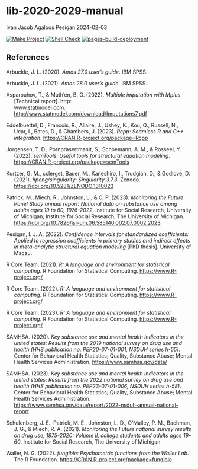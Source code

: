 lib-2020-2029-manual
================
Ivan Jacob Agaloos Pesigan
2024-02-03

<!-- README.md is generated from .setup/readme/README.Rmd. Please edit that file -->
<!-- badges: start -->

[![Make
Project](https://github.com/ijapesigan/lib-2020-2029-manual/actions/workflows/make.yml/badge.svg)](https://github.com/ijapesigan/lib-2020-2029-manual/actions/workflows/make.yml)
[![Shell
Check](https://github.com/ijapesigan/lib-2020-2029-manual/actions/workflows/shellcheck.yml/badge.svg)](https://github.com/ijapesigan/lib-2020-2029-manual/actions/workflows/shellcheck.yml)
[![pages-build-deployment](https://github.com/ijapesigan/lib-2020-2029-manual/actions/workflows/pages/pages-build-deployment/badge.svg)](https://github.com/ijapesigan/lib-2020-2029-manual/actions/workflows/pages/pages-build-deployment)
<!-- badges: end -->

## References

<div id="refs" class="references csl-bib-body hanging-indent"
line-spacing="2">

<div id="ref-Arbuckle-2020" class="csl-entry">

Arbuckle, J. L. (2020). *Amos 27.0 user’s guide*. IBM SPSS.

</div>

<div id="ref-Arbuckle-2021" class="csl-entry">

Arbuckle, J. L. (2021). *Amos 28.0 user’s guide*. IBM SPSS.

</div>

<div id="ref-Asparouhov-Muthen-2022" class="csl-entry">

Asparouhov, T., & Muth’en, B. O. (2022). *Multiple imputation with
Mplus* \[Technical report\]. http:  
www.statmodel.com. <http://www.statmodel.com/download/Imputations7.pdf>

</div>

<div id="ref-Eddelbuettel-Francois-Allaire-etal-2023" class="csl-entry">

Eddelbuettel, D., Francois, R., Allaire, J., Ushey, K., Kou, Q.,
Russell, N., Ucar, I., Bates, D., & Chambers, J. (2023). *Rcpp: Seamless
R and C++ integration*. <https://CRAN.R-project.org/package=Rcpp>

</div>

<div id="ref-Jorgensen-Pornprasertmanit-Schoemann-etal-2022"
class="csl-entry">

Jorgensen, T. D., Pornprasertmanit, S., Schoemann, A. M., & Rosseel, Y.
(2022). *<span class="nocase">semTools</span>: Useful tools for
structural equation modeling*.
<https://CRAN.R-project.org/package=semTools>

</div>

<div id="ref-Kurtzer-cclerget-Bauer-etal-2021" class="csl-entry">

Kurtzer, G. M., cclerget, Bauer, M., Kaneshiro, I., Trudgian, D., &
Godlove, D. (2021). *<span class="nocase">hpcng/singularity: Singularity
3.7.3</span>*. Zenodo. <https://doi.org/10.5281/ZENODO.1310023>

</div>

<div id="ref-Patrick-Miech-Johnston-etal-2023" class="csl-entry">

Patrick, M., Miech, R., Johnston, L., & O, P. (2023).
*<span class="nocase">Monitoring the Future Panel Study</span> annual
report: National data on substance use among adults ages 19 to 60,
1976-2022*. Institute for Social Research, University of Michigan;
Institute for Social Research, The University of Michigan.
<https://doi.org/10.7826/isr-um.06.585140.002.07.0002.2023>

</div>

<div id="ref-Pesigan-2022" class="csl-entry">

Pesigan, I. J. A. (2022). *Confidence intervals for standardized
coefficients: Applied to regression coefficients in primary studies and
indirect effects in meta-analytic structural equation modeling* \[PhD
thesis\]. University of Macau.

</div>

<div id="ref-RCoreTeam-2021" class="csl-entry">

R Core Team. (2021). *R: A language and environment for statistical
computing*. R Foundation for Statistical Computing.
<https://www.R-project.org/>

</div>

<div id="ref-RCoreTeam-2022" class="csl-entry">

R Core Team. (2022). *R: A language and environment for statistical
computing*. R Foundation for Statistical Computing.
<https://www.R-project.org/>

</div>

<div id="ref-RCoreTeam-2023" class="csl-entry">

R Core Team. (2023). *R: A language and environment for statistical
computing*. R Foundation for Statistical Computing.
<https://www.R-project.org/>

</div>

<div id="ref-SAMHSA-2020" class="csl-entry">

SAMHSA. (2020). *Key substance use and mental health indicators in the
united states: Results from the 2019 national survey on drug use and
health (HHS publication no. PEP20-07-01-001, NSDUH series h-55)*. Center
for Behavioral Health Statistics; Quality, Substance Abuse; Mental
Health Services Administration. <https://www.samhsa.gov/data/>

</div>

<div id="ref-SAMHSA-2023" class="csl-entry">

SAMHSA. (2023). *Key substance use and mental health indicators in the
united states: Results from the 2022 national survey on drug use and
health (HHS publication no. PEP23-07-01-006, NSDUH series h-58)*. Center
for Behavioral Health Statistics; Quality, Substance Abuse; Mental
Health Services Administration.
<https://www.samhsa.gov/data/report/2022-nsduh-annual-national-report>

</div>

<div id="ref-Schulenberg-Patrick-Johnston-etal-2021" class="csl-entry">

Schulenberg, J. E., Patrick, M. E., Johnston, L. D., O’Malley, P. M.,
Bachman, J. G., & Miech, R. A. (2021). *<span class="nocase">Monitoring
the Future</span> national survey results on drug use, 1975-2020: Volume
II, college students and adults ages 19–60*. Institute for Social
Research, The University of Michigan.

</div>

<div id="ref-Waller-2022" class="csl-entry">

Waller, N. G. (2022). *<span class="nocase">fungible</span>:
Psychometric functions from the Waller Lab*. The R Foundation.
<https://CRAN.R-project.org/package=fungible>

</div>

</div>
